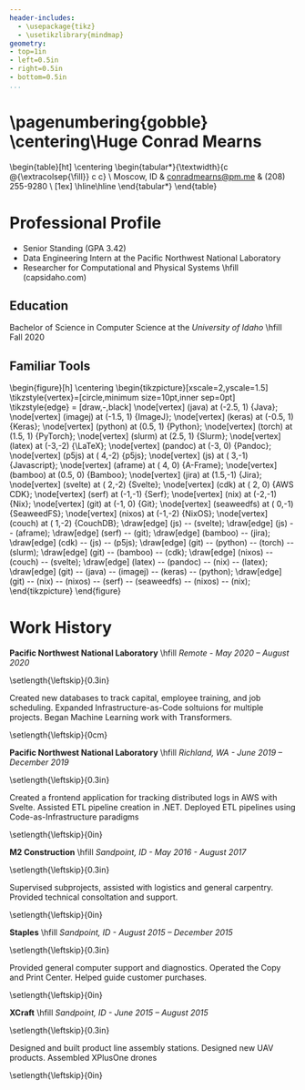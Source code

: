 ```yaml
---
header-includes:
  - \usepackage{tikz}
  - \usetikzlibrary{mindmap}
geometry:
- top=1in
- left=0.5in
- right=0.5in
- bottom=0.5in
...
```

\pagenumbering{gobble}
\centering\Huge Conrad Mearns
===============================================================================

\begin{table}[ht]
\centering
\begin{tabular*}{\textwidth}{c @{\extracolsep{\fill}} c c}
\\
Moscow, ID & conradmearns@pm.me & (208) 255-9280 \\ [1ex]
\hline\hline
\end{tabular*}
\end{table}


Professional Profile
===============================================================================

 - Senior Standing (GPA 3.42)
 - Data Engineering Intern at the Pacific Northwest National Laboratory
 - Researcher for Computational and Physical Systems \hfill (capsidaho.com)



## Education
Bachelor of Science in Computer Science at the *University of Idaho* \hfill Fall 2020



## Familiar Tools
<!-- SPLIT(graph.svg) -->
\begin{figure}[h]
\centering
\begin{tikzpicture}[xscale=2,yscale=1.5]
    \tikzstyle{vertex}=[circle,minimum size=10pt,inner sep=0pt]
    \tikzstyle{edge} = [draw,-,black]
    \node[vertex] (java)       at (-2.5, 1)  {Java};
    \node[vertex] (imagej)     at (-1.5, 1)  {ImageJ};
    \node[vertex] (keras)      at (-0.5, 1)  {Keras};
    \node[vertex] (python)     at (0.5, 1)  {Python};
    \node[vertex] (torch)      at (1.5, 1)  {PyTorch};
    \node[vertex] (slurm)      at (2.5, 1)  {Slurm};
    \node[vertex] (latex)      at (-3,-2)  {\LaTeX};
    \node[vertex] (pandoc)     at (-3, 0)  {Pandoc};
    \node[vertex] (p5js)       at ( 4,-2)  {p5js};
    \node[vertex] (js)         at ( 3,-1)  {Javascript};
    \node[vertex] (aframe)     at ( 4, 0)  {A-Frame};
    \node[vertex] (bamboo)     at (0.5, 0) {Bamboo};
    \node[vertex] (jira)       at (1.5,-1)  {Jira};
    \node[vertex] (svelte)     at ( 2,-2)  {Svelte};
    \node[vertex] (cdk)        at ( 2, 0)  {AWS CDK};
    \node[vertex] (serf)       at (-1,-1)  {Serf};
    \node[vertex] (nix)        at (-2,-1)  {Nix};
    \node[vertex] (git)        at (-1, 0)  {Git};
    \node[vertex] (seaweedfs)  at ( 0,-1)  {SeaweedFS};
    \node[vertex] (nixos)      at (-1,-2)  {NixOS};
    \node[vertex] (couch)      at ( 1,-2)  {CouchDB};
    \draw[edge] (js) -- (svelte);
    \draw[edge] (js) -- (aframe);
    \draw[edge] (serf) -- (git);
    \draw[edge] (bamboo) -- (jira);
    \draw[edge] (cdk) -- (js) -- (p5js);
    \draw[edge] (git) -- (python) -- (torch) -- (slurm);
    \draw[edge] (git) --  (bamboo) -- (cdk);
    \draw[edge] (nixos) -- (couch) -- (svelte);
    \draw[edge] (latex) -- (pandoc) -- (nix) -- (latex);
    \draw[edge] (git) -- (java) -- (imagej) -- (keras) -- (python);
    \draw[edge] (git) -- (nix) -- (nixos) -- (serf) -- (seaweedfs) -- (nixos) -- (nix);
\end{tikzpicture}
\end{figure}
<!-- ENDSPLIT -->


Work History
===============================================================================


**Pacific Northwest National Laboratory** \hfill _Remote - May 2020 – August 2020_

\setlength{\leftskip}{0.3in}

Created new databases to track capital, employee training, and job scheduling. Expanded Infrastructure-as-Code soltuions for multiple projects. Began Machine Learning work with Transformers.

\setlength{\leftskip}{0cm}



**Pacific Northwest National Laboratory** \hfill _Richland, WA - June 2019 – December 2019_

\setlength{\leftskip}{0.3in}

Created a frontend application for tracking distributed logs in AWS with Svelte. Assisted ETL pipeline creation in .NET. Deployed ETL pipelines using Code-as-Infrastructure paradigms

\setlength{\leftskip}{0in}



**M2 Construction** \hfill _Sandpoint, ID - May 2016 - August 2017_

\setlength{\leftskip}{0.3in}

Supervised subprojects, assisted with logistics and general carpentry. Provided technical consoltation and support.

\setlength{\leftskip}{0in}



**Staples** \hfill _Sandpoint, ID - August 2015 – December 2015_

\setlength{\leftskip}{0.3in}

Provided general computer support and diagnostics. Operated the Copy and Print Center. Helped guide customer purchases.

\setlength{\leftskip}{0in}



**XCraft** \hfill _Sandpoint, ID - June 2015 – August 2015_

\setlength{\leftskip}{0.3in}

Designed and built product line assembly stations. Designed new UAV products. Assembled XPlusOne drones

\setlength{\leftskip}{0in}
